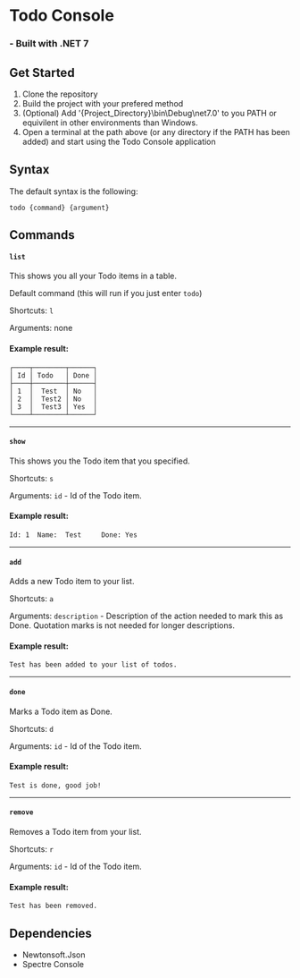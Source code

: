 # **Todo Console**
### - Built with .NET 7


## Get Started
1. Clone the repository
2. Build the project with your prefered method
3. (Optional) Add '{Project_Directory}\bin\Debug\net7.0' to you PATH or equivilent in other environments than Windows.
4. Open a terminal at the path above (or any directory if the PATH has been added) and start using the Todo Console application


## Syntax
The default syntax is the following:

```console
todo {command} {argument}
```


## Commands
#### `list`
This shows you all your Todo items in a table. 

Default command (this will run if you just enter `todo`)


Shortcuts: `l`

Arguments: none

#### Example result:
```console
┌────┬────────┬──────┐
│ Id │ Todo   │ Done │
├────┼────────┼──────┤
│ 1  │  Test  │ No   │
│ 2  │  Test2 │ No   │
│ 3  │  Test3 │ Yes  │
└────┴────────┴──────┘
```
----------


#### `show`
This shows you the Todo item that you specified.


Shortcuts: `s`

Arguments: `id` - Id of the Todo item.


#### Example result:
```console
Id: 1  Name:  Test     Done: Yes
```
----------


#### `add`
Adds a new Todo item to your list.


Shortcuts: `a`

Arguments: `description` - Description of the action needed to mark this as Done. Quotation marks is not needed for longer descriptions.


#### Example result:
```console
Test has been added to your list of todos.
```
----------


#### `done`
Marks a Todo item as Done.


Shortcuts: `d`

Arguments: `id` - Id of the Todo item.


#### Example result:
```console
Test is done, good job!
```
----------


#### `remove`
Removes a Todo item from your list.


Shortcuts: `r`

Arguments: `id` - Id of the Todo item.


#### Example result:
```console
Test has been removed.
```


## Dependencies
- Newtonsoft.Json
- Spectre Console
